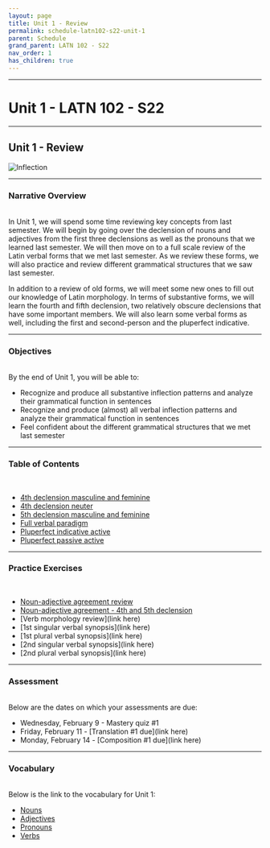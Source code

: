 ```yaml
---
layout: page
title: Unit 1 - Review
permalink: schedule-latn102-s22-unit-1
parent: Schedule
grand_parent: LATN 102 - S22
nav_order: 1
has_children: true
---
```

***

# Unit 1 - LATN 102 - S22

***

## Unit 1 - Review

![Inflection](https://images.squarespace-cdn.com/content/v1/55a8033ae4b07e2e8e936394/1535553189958-R2FVERW3CO1PIWZNGLGN/Latin+I+and+II+endings+of+all+declensions+morphology+chart+paradigms+.jpg)

***

### Narrative Overview
&nbsp;  
In Unit 1, we will spend some time reviewing key concepts from last semester. We will begin by going over the declension of nouns and adjectives from the first three declensions as well as the pronouns that we learned last semester. We will then move on to a full scale review of the Latin verbal forms that we met last semester. As we review these forms, we will also practice and review different grammatical structures that we saw last semester.

In addition to a review of old forms, we will meet some new ones to fill out our knowledge of Latin morphology. In terms of substantive forms, we will learn the fourth and fifth declension, two relatively obscure declensions that have some important members. We will also learn some verbal forms as well, including the first and second-person and the pluperfect indicative.

***

### Objectives
&nbsp;  
By the end of Unit 1, you will be able to:

- Recognize and produce all substantive inflection patterns and analyze their grammatical function in sentences
- Recognize and produce (almost) all verbal inflection patterns and analyze their grammatical function in sentences
- Feel confident about the different grammatical structures that we met last semester

***

### Table of Contents
&nbsp;
- [4th declension masculine and feminine](https://lingualatina.github.io/textbook/reference/nouns-paradigms/#fourth-declension-masculinefeminine)
- [4th declension neuter](https://lingualatina.github.io/textbook/reference/nouns-paradigms/#fourth-declension-neuter)
- [5th declension masculine and feminine](https://lingualatina.github.io/textbook/reference/nouns-paradigms/#fifth-declension-masculinefeminine)
- [Full verbal paradigm](https://lingualatina.github.io/textbook/reference/verbs-paradigms/#regular-verbs---paradigms)
- [Pluperfect indicative active](https://lingualatina.github.io/textbook/reference/verbs-paradigms/#regular-verbs---paradigms)
- [Pluperfect passive active](https://lingualatina.github.io/textbook/reference/verbs-paradigms/#pluperfect-passive-indicative)

***

### Practice Exercises
&nbsp;
- [Noun-adjective agreement review](https://observablehq.com/@dominicmachado/noun-adjective-decelnsion)
- [Noun-adjective agreement - 4th and 5th declension](https://observablehq.com/@dominicmachado/noun-adjective-declension-4th-and-5th-declension-nouns)
- [Verb morphology review](link here)
- [1st singular verbal synopsis](link here)
- [1st plural verbal synopsis](link here)
- [2nd singular verbal synopsis](link here)
- [2nd plural verbal synopsis](link here)

***

### Assessment
&nbsp;  
Below are the dates on which your assessments are due:
- Wednesday, February 9 - Mastery quiz #1
- Friday, February 11 - [Translation #1 due](link here)
- Monday, February 14 - [Composition #1 due](link here)

***

### Vocabulary
&nbsp;  
Below is the link to the vocabulary for Unit 1:

- [Nouns](https://dominicmachado.github.io/schedule-latn102-s22-unit-1-vocabulary-nouns)
- [Adjectives](https://dominicmachado.github.io/schedule-latn102-s22-unit-1-vocabulary-adjectives)
- [Pronouns](https://dominicmachado.github.io/schedule-latn102-s22-unit-1-vocabulary-pronouns)
- [Verbs](https://dominicmachado.github.io/schedule-latn102-s22-unit-1-vocabulary-verbs)
